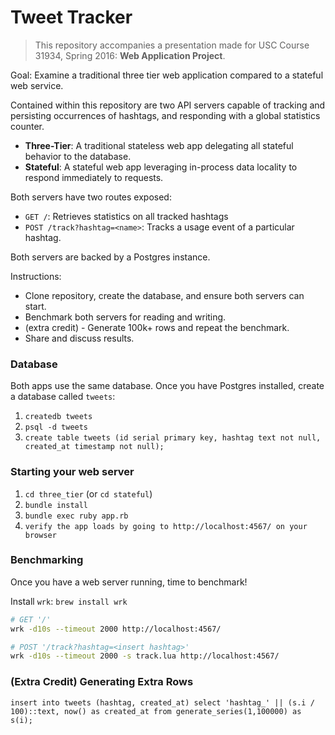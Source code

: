 Tweet Tracker
=============

> This repository accompanies a presentation made for USC Course 31934, Spring 2016: **Web Application Project**.

Goal: Examine a traditional three tier web application compared to a stateful web service.

Contained within this repository are two API servers capable of tracking and persisting occurrences of hashtags, and responding with a global statistics counter.

  * **Three-Tier**: A traditional stateless web app delegating all stateful behavior to the database.
  * **Stateful**: A stateful web app leveraging in-process data locality to respond immediately to requests.

Both servers have two routes exposed:

  * `GET /`: Retrieves statistics on all tracked hashtags
  * `POST /track?hashtag=<name>`: Tracks a usage event of a particular hashtag.

Both servers are backed by a Postgres instance.

Instructions:
  * Clone repository, create the database, and ensure both servers can start.
  * Benchmark both servers for reading and writing.
  * (extra credit) - Generate 100k+ rows and repeat the benchmark.
  * Share and discuss results.

### Database

Both apps use the same database.  Once you have Postgres installed, create a database called `tweets`:
  1. `createdb tweets`
  2. `psql -d tweets`
  3. `create table tweets (id serial primary key, hashtag text not null, created_at timestamp not null);`

### Starting your web server

1. `cd three_tier` (or `cd stateful`)
2. `bundle install`
3. `bundle exec ruby app.rb`
4. `verify the app loads by going to http://localhost:4567/ on your browser`

### Benchmarking

Once you have a web server running, time to benchmark!

Install `wrk`: `brew install wrk`

```bash
# GET '/'
wrk -d10s --timeout 2000 http://localhost:4567/

# POST '/track?hashtag=<insert hashtag>'
wrk -d10s --timeout 2000 -s track.lua http://localhost:4567/
```

### (Extra Credit) Generating Extra Rows

`insert into tweets (hashtag, created_at) select 'hashtag_' || (s.i / 100)::text, now() as created_at from generate_series(1,100000) as s(i);`
